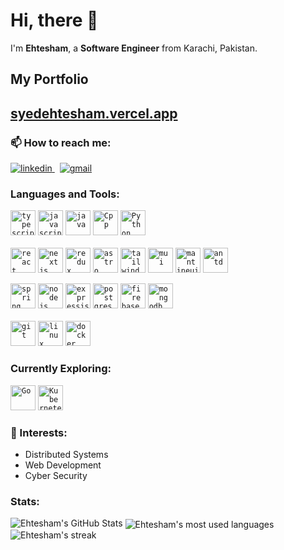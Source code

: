 # Hi, there 👋
I'm **Ehtesham**, a **Software Engineer** from Karachi, Pakistan.

<h2>My Portfolio</h2>
<h2><a href="https://syedehtesham.vercel.app/">syedehtesham.vercel.app</a></h2>

### 📫 How to reach me:

<a href="https://www.linkedin.com/in/syed-ehtesham/" target="_blank" rel="nofollow noopener noreferrer">
  <img alt="linkedin" src="https://img.shields.io/badge/linkedin-%230077B5.svg?&style=for-the-badge&logo=linkedIn&logoColor=white"/>
</a> &nbsp;
<a href="mailto:s.ehtesham.n@gmail.com" target="_blank" rel="nofollow noopener noreferrer">
  <img alt="gmail" src="https://img.shields.io/badge/gmail-%23D14836.svg?&style=for-the-badge&logo=Gmail&logoColor=white"/>
</a>

<br>

### Languages and Tools:

<code><img width="40px" height="40px" src="https://skillicons.dev/icons?i=typescript" alt="typescript"/></code>
<code><img width="40px" height="40px" src="https://skillicons.dev/icons?i=javascript" alt="javascript"/></code>
<code><img width="40px" height="40px" src="https://skillicons.dev/icons?i=java" alt="java"/></code>
<code><img width="40px" height="40px" src="https://skillicons.dev/icons?i=cpp" alt="Cpp"/></code>
<code><img width="40px" height="40px" src="https://skillicons.dev/icons?i=python" alt="Python"/></code>
<br>
<br>
<code><img width="40px" height="40px" src="https://skillicons.dev/icons?i=react" alt="react"/></code>
<code><img width="40px" height="40px" src="https://skillicons.dev/icons?i=nextjs" alt="nextjs"/></code>
<code><img width="40px" height="40px" src="https://skillicons.dev/icons?i=redux" alt="redux"/></code>
<code><img width="40px" height="40px" src="https://skillicons.dev/icons?i=astro" alt="astro"/></code>
<code><img width="40px" height="40px" src="https://skillicons.dev/icons?i=tailwind" alt="tailwind"/></code>
<code><img width="40px" height="40px" src="https://skillicons.dev/icons?i=materialui" alt="mui"/></code>
<code><img width="40px" height="40px" src="https://user-images.githubusercontent.com/72091404/205141843-5a15fadd-130e-4c5c-a994-4f240c8c393e.png" alt="mantineui"/></code>
<code><img width="40px" height="40px" src="https://avatars.githubusercontent.com/u/12101536?s=200&v=4" alt="antd"/></code>
<!-- <code><img width="30px" height="30px" src="https://avatars.githubusercontent.com/u/10566080?s=200&v=4" alt="socket.io"/></code>
 <code><img width="30px" height="30px" src="https://avatars.githubusercontent.com/u/17189275?s=200&v=4" alt="apollo"/></code>
<code><img width="30px" height="30px" src="https://raw.githubusercontent.com/github/explore/e94815998e4e0713912fed477a1f346ec04c3da2/topics/graphql/graphql.png" alt="graphql"/></code>
<code><img width="30px" height="30px" src="https://raw.githubusercontent.com/github/explore/80688e429a7d4ef2fca1e82350fe8e3517d3494d/topics/firebase/firebase.png" alt="firebase"/></code> -->
<code><img width="40px" height="40px" src="https://skillicons.dev/icons?i=spring" alt="spring"/></code>
<code><img width="40px" height="40px" src="https://skillicons.dev/icons?i=nodejs" alt="nodejs"/></code>
<code><img width="40px" height="40px" src="https://skillicons.dev/icons?i=express" alt="expressjs"/></code>
<code><img width="40px" height="40px" src="https://skillicons.dev/icons?i=postgres" alt="postgres"/></code>
<code><img width="40px" height="40px" src="https://skillicons.dev/icons?i=firebase" alt="firebase"/></code>
<code><img width="40px" height="40px" src="https://skillicons.dev/icons?i=mongodb" alt="mongodb"/></code>
<br>
<br>
<code><img width="40px" height="40px" src="https://skillicons.dev/icons?i=git" alt="git"/></code>
<code><img width="40px" height="40px" src="https://skillicons.dev/icons?i=linux" alt="linux"/></code>
<code><img width="40px" height="40px" src="https://skillicons.dev/icons?i=docker" alt="docker"/></code>
 
### Currently Exploring:
<code><img width="40px" height="40px" src="https://skillicons.dev/icons?i=go" alt="Go"/></code>
<code><img width="40px" height="40px" src="https://skillicons.dev/icons?i=kubernetes" alt="Kubernetes"/></code>

<!-- <code><img width="30px" height="30px" src="https://raw.githubusercontent.com/github/explore/80688e429a7d4ef2fca1e82350fe8e3517d3494d/topics/sql/sql.png" alt="sql"/></code>
<code><img width="30px" height="30px" src="https://avatars.githubusercontent.com/u/17219288?s=200&v=4" alt="prisma"/></code>
<code><img width="30px" height="30px" src="https://avatars.githubusercontent.com/u/20165699?s=200&v=4" alt="typeorm"/></code>
<code><img width="30px" height="30px" src="https://raw.githubusercontent.com/github/explore/fbceb94436312b6dacde68d122a5b9c7d11f9524/topics/aws/aws.png" alt="aws"/></code>
<code><img width="30px" height="30px" src="https://raw.githubusercontent.com/github/explore/08e8077e6cd7375c007c6fd6ac8cced5d7738494/topics/google-cloud/google-cloud.png" alt="google cloud"/></code> -->


### 🌱 Interests:
- Distributed Systems
- Web Development
- Cyber Security


### Stats:
  
<img src="https://github-readme-stats.vercel.app/api?username=ehtesham0337&show_icons=true&hide_border=false&count_private=true&include_all_commits=true&theme=github_dark&count_private=true" alt="Ehtesham's GitHub Stats">
<img align="center" alt="Ehtesham's most used languages" src="https://github-readme-stats.vercel.app/api/top-langs/?username=ehtesham0337&layout=compact&langs_count=9&theme=github_dark&count_private=true&exclude_repo=Optifine-Mod-Coder-Pack-1.16.1,Projects"/>
<img src="https://github-readme-streak-stats.herokuapp.com?user=ehtesham0337&theme=github-dark-blue&count_private=true&date_format=M%20j%5B%2C%20Y%5D" alt="Ehtesham's streak")>




